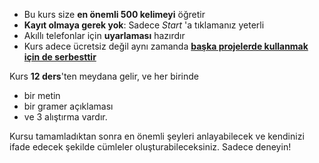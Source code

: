 - Bu kurs size **en önemli 500 kelimeyi** öğretir
- **Kayıt olmaya gerek yok**: Sadece *Start* 'a tıklamanız yeterli
- Akıllı telefonlar için **uyarlaması** hazırdır
- Kurs adece ücretsiz değil aynı zamanda **[başka projelerde kullanmak için de serbesttir](https://github.com/Esperanto/kurso-zagreba-metodo)**

Kurs **12 ders**'ten meydana gelir, ve her birinde

- bir metin
- bir gramer açıklaması
- ve 3 alıştırma vardır.

Kursu tamamladıktan sonra en önemli şeyleri anlayabilecek ve kendinizi ifade edecek şekilde cümleler oluşturabileceksiniz. Sadece deneyin!
